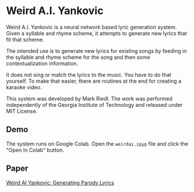 # Weird A.I. Yankovic

Weird A.I. Yankovic is a neural network based lyric generation system. Given a syllable and rhyme scheme, it attempts to generate new lyrics that fit that scheme.

The intended use is to generate new lyrics for existing songs by feeding in the syllable and rhyme scheme for the song and then some contextualization information.

It does not sing or match the lyrics to the music. You have to do that yourself. To make that easier, there are routines at the end for creating a karaoke video.

This system was developed by Mark Riedl. The work was performed independently of the Georgia Institute of Technology and released under MIT License.

## Demo

The system runs on Google Colab. Open the ```weirdai.ipyp``` file and click the "Open In Colab" button.

## Paper

[Weird AI Yankovic: Generating Parody Lyrics](https://arxiv.org/abs/2009.12240)
